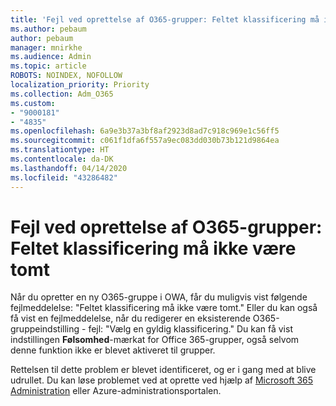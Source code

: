 ```yaml
---
title: 'Fejl ved oprettelse af O365-grupper: Feltet klassificering må ikke være tomt'
ms.author: pebaum
author: pebaum
manager: mnirkhe
ms.audience: Admin
ms.topic: article
ROBOTS: NOINDEX, NOFOLLOW
localization_priority: Priority
ms.collection: Adm_O365
ms.custom:
- "9000181"
- "4835"
ms.openlocfilehash: 6a9e3b37a3bf8af2923d8ad7c918c969e1c56ff5
ms.sourcegitcommit: c061f1dfa6f557a9ec083dd030b73b121d9864ea
ms.translationtype: HT
ms.contentlocale: da-DK
ms.lasthandoff: 04/14/2020
ms.locfileid: "43286482"
---
```

# <a name="error-creating-o365-groups-the-classification-field-cant-be-empty"></a>Fejl ved oprettelse af O365-grupper: Feltet klassificering må ikke være tomt

Når du opretter en ny O365-gruppe i OWA, får du muligvis vist følgende fejlmeddelelse: "Feltet klassificering må ikke være tomt."  Eller du kan også få vist en fejlmeddelelse, når du redigerer en eksisterende O365-gruppeindstilling - fejl: "Vælg en gyldig klassificering."   Du kan få vist indstillingen **Følsomhed**-mærkat for Office 365-grupper, også selvom denne funktion ikke er blevet aktiveret til grupper.

Rettelsen til dette problem er blevet identificeret, og er i gang med at blive udrullet.  Du kan løse problemet ved at oprette ved hjælp af [Microsoft 365 Administration](https://docs.microsoft.com/microsoft-365/admin/create-groups/create-groups?view=o365-worldwide) eller Azure-administrationsportalen.
